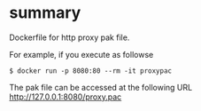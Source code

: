 # summary

Dockerfile for http proxy pak file.

For example, if you execute as followse

```
$ docker run -p 8080:80 --rm -it proxypac
```

The pak file can be accessed at the following URL
http://127.0.0.1:8080/proxy.pac